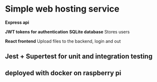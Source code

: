 # Simple web hosting service

**Express api**

**JWT tokens for authentication**
**SQLite database**
Stores users

**React frontend**
Upload files to the backend, login and out

## Jest + Supertest for unit and integration testing

## deployed with docker on raspberry pi
